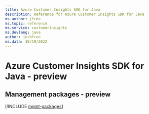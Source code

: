 ```yaml
---
title: Azure Customer Insights SDK for Java
description: Reference for Azure Customer Insights SDK for Java
ms.author: jfree
ms.topic: reference
ms.service: customerinsights
ms.devlang: java
author: joshfree
ms.data: 10/19/2022
---
```

# Azure Customer Insights SDK for Java - preview

## Management packages - preview
[!INCLUDE [mgmt-packages](customer-insights-mgmt-index.md)]